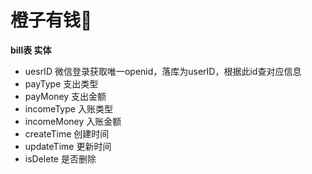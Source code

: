 # 橙子有钱🍊

**bill表 实体**

- uesrID 微信登录获取唯一openid，落库为userID，根据此id查对应信息
- payType 支出类型
- payMoney 支出金额
- incomeType 入账类型
- incomeMoney 入账金额
- createTime 创建时间
- updateTime 更新时间
- isDelete 是否删除